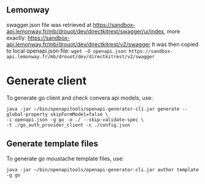 ## Lemonway

swagger.json file was retrieved at https://sandbox-api.lemonway.fr/mb/drouot/dev/directkitrest/swagger/ui/index, more exactly: https://sandbox-api.lemonway.fr/mb/drouot/dev/directkitrest/v2/swagger
It was then copied to local openapi.json file: `wget -O openapi.json https://sandbox-api.lemonway.fr/mb/drouot/dev/directkitrest/v2/swagger`

# Generate client
To generate go client and check convera api models, use:

```shell
java -jar ~/bin/openapitools/openapi-generator-cli.jar generate --global-property skipFormModel=false \
-i openapi.json -g go -o ./ --skip-validate-spec \
-t ./go_auth_provider_client -c ./config.json
```

## Generate template files
To generate go moustache template files, use:

````shell
java -jar ~/bin/openapitools/openapi-generator-cli.jar author template -g go
````